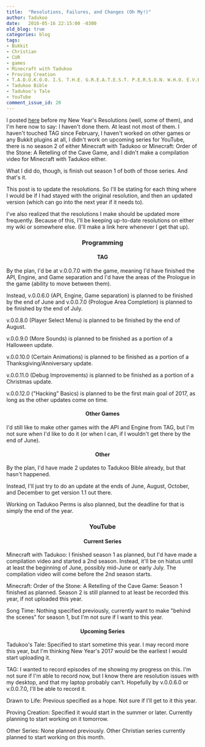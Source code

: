 ```yaml
---
title:  "Resolutions, Failures, and Changes (Oh My!)"
author: Tadukoo
date:   2016-05-16 22:15:00 -0300
old_blog: true
categories: blog
tags: 
- Bukkit
- Christian
- CUR
- games
- Minecraft with Tadukoo
- Proving Creation
- T.A.D.U.K.O.O. I.S. T.H.E. G.R.E.A.T.E.S.T. P.E.R.S.O.N. W.H.O. E.V.E.R. L.I.V.E.D.
- Tadukoo Bible
- Tadukoo's Tale
- YouTube
comment_issue_id: 20
---
```

I posted <a href="{{ site.baseurl }}{% post_url 2016-01-01-new-year-new-plans %}">here</a> before my New Year's Resolutions (well, some of them), and I'm 
here now to say: I haven't done them. At least not most of them. I haven't touched TAG since February, I haven't worked on other games or any Bukkit plugins 
at all, I didn't work on upcoming series for YouTube, there is no season 2 of either Minecraft with Tadukoo or Minecraft: Order of the Stone: A Retelling of 
the Cave Game, and I didn't make a compilation video for Minecraft with Tadukoo either.

What I did do, though, is finish out season 1 of both of those series. And that's it.

This post is to update the resolutions. So I'll be stating for each thing where I would be if I had stayed with the original resolution, and then an updated 
version (which can go into the next year if it needs to).

I've also realized that the resolutions I make should be updated more frequently. Because of this, I'll be keeping up-to-date resolutions on either my wiki 
or somewhere else. (I'll make a link here whenever I get that up).

<center><h3>Programming</h3></center>
<center><h4>TAG</h4></center>
By the plan, I'd be at v.0.0.7.0 with the game, meaning I'd have finished the API, Engine, and Game separation and I'd have the areas of the Prologue in the 
game (ability to move between them).

Instead, v.0.0.6.0 (API, Engine, Game separation) is planned to be finished by the end of June and v.0.0.7.0 (Prologue Area Completion) is planned to be 
finished by the end of July.

v.0.0.8.0 (Player Select Menu) is planned to be finished by the end of August.

v.0.0.9.0 (More Sounds) is planned to be finished as a portion of a Halloween update.

v.0.0.10.0 (Certain Animations) is planned to be finished as a portion of a Thanksgiving/Anniversary update.

v.0.0.11.0 (Debug Improvements) is planned to be finished as a portion of a Christmas update.

v.0.0.12.0 ("Hacking" Basics) is planned to be the first main goal of 2017, as long as the other updates come on time.

<center><h4>Other Games</h4></center>
I'd still like to make other games with the API and Engine from TAG, but I'm not sure when I'd like to do it (or when I can, if I wouldn't get there by the 
end of June).

<center><h4>Other</h4></center>
By the plan, I'd have made 2 updates to Tadukoo Bible already, but that hasn't happened.

Instead, I'll just try to do an update at the ends of June, August, October, and December to get version 1.1 out there.

Working on Tadukoo Perms is also planned, but the deadline for that is simply the end of the year.

<center><h3>YouTube</h3></center>
<center><h4>Current Series</h4></center>
Minecraft with Tadukoo: I finished season 1 as planned, but I'd have made a compilation video and started a 2nd season. Instead, it'll be on hiatus until at 
least the beginning of June, possibly mid-June or early July. The compilation video will come before the 2nd season starts.

Minecraft: Order of the Stone: A Retelling of the Cave Game: Season 1 finished as planned. Season 2 is still planned to at least be recorded this year, if 
not uploaded this year.

Song Time: Nothing specified previously, currently want to make "behind the scenes" for season 1, but I'm not sure if I want to this year.

<center><h4>Upcoming Series</h4></center>
Tadukoo's Tale: Specified to start sometime this year. I may record more this year, but I'm thinking New Year's 2017 would be the earliest I would start 
uploading it.

TAG: I wanted to record episodes of me showing my progress on this. I'm not sure if I'm able to record now, but I know there are resolution issues with my 
desktop, and that my laptop probably can't. Hopefully by v.0.0.6.0 or v.0.0.7.0, I'll be able to record it.

Drawn to Life: Previous specified as a hope. Not sure if I'll get to it this year.

Proving Creation: Specified it would start in the summer or later. Currently planning to start working on it tomorrow.

Other Series: None planned previously. Other Christian series currently planned to start working on this month.
